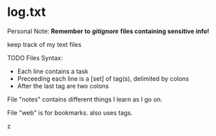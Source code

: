 # log.txt

Personal Note: **Remember to** ***gitignore*** **files containing sensitive info!**  

keep track of my text files  

TODO Files Syntax:
  + Each line contains a task
  + Preceeding each line is a [set] of tag(s), delimited by colons
  + After the last tag are two colons  


File "notes" contains different things I learn as I go on.  


File "web" is for bookmarks. also uses tags.  

z
